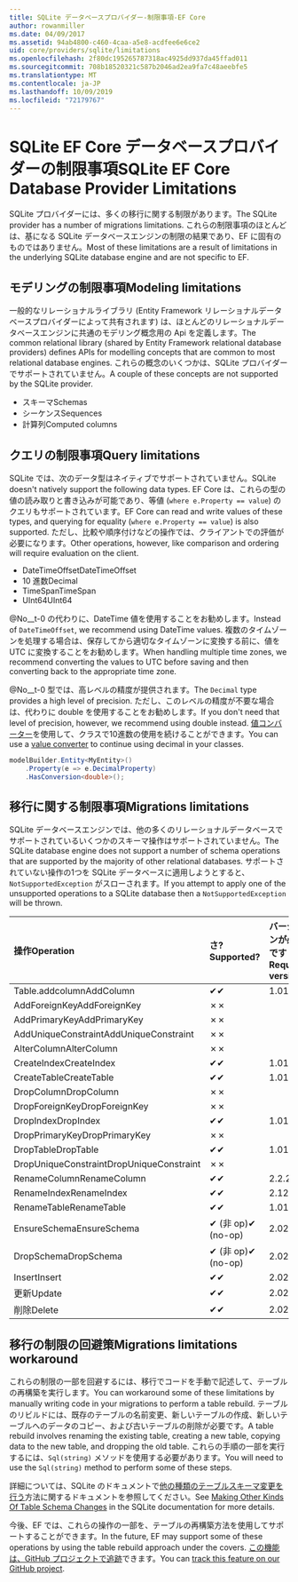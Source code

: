 ```yaml
---
title: SQLite データベースプロバイダー-制限事項-EF Core
author: rowanmiller
ms.date: 04/09/2017
ms.assetid: 94ab4800-c460-4caa-a5e8-acdfee6e6ce2
uid: core/providers/sqlite/limitations
ms.openlocfilehash: 2f80dc195265787318ac4925dd937da45ffad011
ms.sourcegitcommit: 708b18520321c587b2046ad2ea9fa7c48aeebfe5
ms.translationtype: MT
ms.contentlocale: ja-JP
ms.lasthandoff: 10/09/2019
ms.locfileid: "72179767"
---
```

# <a name="sqlite-ef-core-database-provider-limitations"></a><span data-ttu-id="0893a-102">SQLite EF Core データベースプロバイダーの制限事項</span><span class="sxs-lookup"><span data-stu-id="0893a-102">SQLite EF Core Database Provider Limitations</span></span>

<span data-ttu-id="0893a-103">SQLite プロバイダーには、多くの移行に関する制限があります。</span><span class="sxs-lookup"><span data-stu-id="0893a-103">The SQLite provider has a number of migrations limitations.</span></span> <span data-ttu-id="0893a-104">これらの制限事項のほとんどは、基になる SQLite データベースエンジンの制限の結果であり、EF に固有のものではありません。</span><span class="sxs-lookup"><span data-stu-id="0893a-104">Most of these limitations are a result of limitations in the underlying SQLite database engine and are not specific to EF.</span></span>

## <a name="modeling-limitations"></a><span data-ttu-id="0893a-105">モデリングの制限事項</span><span class="sxs-lookup"><span data-stu-id="0893a-105">Modeling limitations</span></span>

<span data-ttu-id="0893a-106">一般的なリレーショナルライブラリ (Entity Framework リレーショナルデータベースプロバイダーによって共有されます) は、ほとんどのリレーショナルデータベースエンジンに共通のモデリング概念用の Api を定義します。</span><span class="sxs-lookup"><span data-stu-id="0893a-106">The common relational library (shared by Entity Framework relational database providers) defines APIs for modelling concepts that are common to most relational database engines.</span></span> <span data-ttu-id="0893a-107">これらの概念のいくつかは、SQLite プロバイダーでサポートされていません。</span><span class="sxs-lookup"><span data-stu-id="0893a-107">A couple of these concepts are not supported by the SQLite provider.</span></span>

* <span data-ttu-id="0893a-108">スキーマ</span><span class="sxs-lookup"><span data-stu-id="0893a-108">Schemas</span></span>
* <span data-ttu-id="0893a-109">シーケンス</span><span class="sxs-lookup"><span data-stu-id="0893a-109">Sequences</span></span>
* <span data-ttu-id="0893a-110">計算列</span><span class="sxs-lookup"><span data-stu-id="0893a-110">Computed columns</span></span>

## <a name="query-limitations"></a><span data-ttu-id="0893a-111">クエリの制限事項</span><span class="sxs-lookup"><span data-stu-id="0893a-111">Query limitations</span></span>

<span data-ttu-id="0893a-112">SQLite では、次のデータ型はネイティブでサポートされていません。</span><span class="sxs-lookup"><span data-stu-id="0893a-112">SQLite doesn't natively support the following data types.</span></span> <span data-ttu-id="0893a-113">EF Core は、これらの型の値の読み取りと書き込みが可能であり、等値 (`where e.Property == value`) のクエリもサポートされています。</span><span class="sxs-lookup"><span data-stu-id="0893a-113">EF Core can read and write values of these types, and querying for equality (`where e.Property == value`) is also supported.</span></span> <span data-ttu-id="0893a-114">ただし、比較や順序付けなどの操作では、クライアントでの評価が必要になります。</span><span class="sxs-lookup"><span data-stu-id="0893a-114">Other operations, however, like comparison and ordering will require evaluation on the client.</span></span>

* <span data-ttu-id="0893a-115">DateTimeOffset</span><span class="sxs-lookup"><span data-stu-id="0893a-115">DateTimeOffset</span></span>
* <span data-ttu-id="0893a-116">10 進数</span><span class="sxs-lookup"><span data-stu-id="0893a-116">Decimal</span></span>
* <span data-ttu-id="0893a-117">TimeSpan</span><span class="sxs-lookup"><span data-stu-id="0893a-117">TimeSpan</span></span>
* <span data-ttu-id="0893a-118">UInt64</span><span class="sxs-lookup"><span data-stu-id="0893a-118">UInt64</span></span>

<span data-ttu-id="0893a-119">@No__t-0 の代わりに、DateTime 値を使用することをお勧めします。</span><span class="sxs-lookup"><span data-stu-id="0893a-119">Instead of `DateTimeOffset`, we recommend using DateTime values.</span></span> <span data-ttu-id="0893a-120">複数のタイムゾーンを処理する場合は、保存してから適切なタイムゾーンに変換する前に、値を UTC に変換することをお勧めします。</span><span class="sxs-lookup"><span data-stu-id="0893a-120">When handling multiple time zones, we recommend converting the values to UTC before saving and then converting back to the appropriate time zone.</span></span>

<span data-ttu-id="0893a-121">@No__t-0 型では、高レベルの精度が提供されます。</span><span class="sxs-lookup"><span data-stu-id="0893a-121">The `Decimal` type provides a high level of precision.</span></span> <span data-ttu-id="0893a-122">ただし、このレベルの精度が不要な場合は、代わりに double を使用することをお勧めします。</span><span class="sxs-lookup"><span data-stu-id="0893a-122">If you don't need that level of precision, however, we recommend using double instead.</span></span> <span data-ttu-id="0893a-123">[値コンバーター](../../modeling/value-conversions.md)を使用して、クラスで10進数の使用を続けることができます。</span><span class="sxs-lookup"><span data-stu-id="0893a-123">You can use a [value converter](../../modeling/value-conversions.md) to continue using decimal in your classes.</span></span>

``` csharp
modelBuilder.Entity<MyEntity>()
    .Property(e => e.DecimalProperty)
    .HasConversion<double>();
```

## <a name="migrations-limitations"></a><span data-ttu-id="0893a-124">移行に関する制限事項</span><span class="sxs-lookup"><span data-stu-id="0893a-124">Migrations limitations</span></span>

<span data-ttu-id="0893a-125">SQLite データベースエンジンでは、他の多くのリレーショナルデータベースでサポートされているいくつかのスキーマ操作はサポートされていません。</span><span class="sxs-lookup"><span data-stu-id="0893a-125">The SQLite database engine does not support a number of schema operations that are supported by the majority of other relational databases.</span></span> <span data-ttu-id="0893a-126">サポートされていない操作の1つを SQLite データベースに適用しようとすると、`NotSupportedException` がスローされます。</span><span class="sxs-lookup"><span data-stu-id="0893a-126">If you attempt to apply one of the unsupported operations to a SQLite database then a `NotSupportedException` will be thrown.</span></span>

| <span data-ttu-id="0893a-127">操作</span><span class="sxs-lookup"><span data-stu-id="0893a-127">Operation</span></span>            | <span data-ttu-id="0893a-128">さ?</span><span class="sxs-lookup"><span data-stu-id="0893a-128">Supported?</span></span> | <span data-ttu-id="0893a-129">バージョンが必要です</span><span class="sxs-lookup"><span data-stu-id="0893a-129">Requires version</span></span> |
|:---------------------|:-----------|:-----------------|
| <span data-ttu-id="0893a-130">Table.addcolumn</span><span class="sxs-lookup"><span data-stu-id="0893a-130">AddColumn</span></span>            | <span data-ttu-id="0893a-131">✔</span><span class="sxs-lookup"><span data-stu-id="0893a-131">✔</span></span>          | <span data-ttu-id="0893a-132">1.0</span><span class="sxs-lookup"><span data-stu-id="0893a-132">1.0</span></span>              |
| <span data-ttu-id="0893a-133">AddForeignKey</span><span class="sxs-lookup"><span data-stu-id="0893a-133">AddForeignKey</span></span>        | <span data-ttu-id="0893a-134">✗</span><span class="sxs-lookup"><span data-stu-id="0893a-134">✗</span></span>          |                  |
| <span data-ttu-id="0893a-135">AddPrimaryKey</span><span class="sxs-lookup"><span data-stu-id="0893a-135">AddPrimaryKey</span></span>        | <span data-ttu-id="0893a-136">✗</span><span class="sxs-lookup"><span data-stu-id="0893a-136">✗</span></span>          |                  |
| <span data-ttu-id="0893a-137">AddUniqueConstraint</span><span class="sxs-lookup"><span data-stu-id="0893a-137">AddUniqueConstraint</span></span>  | <span data-ttu-id="0893a-138">✗</span><span class="sxs-lookup"><span data-stu-id="0893a-138">✗</span></span>          |                  |
| <span data-ttu-id="0893a-139">AlterColumn</span><span class="sxs-lookup"><span data-stu-id="0893a-139">AlterColumn</span></span>          | <span data-ttu-id="0893a-140">✗</span><span class="sxs-lookup"><span data-stu-id="0893a-140">✗</span></span>          |                  |
| <span data-ttu-id="0893a-141">CreateIndex</span><span class="sxs-lookup"><span data-stu-id="0893a-141">CreateIndex</span></span>          | <span data-ttu-id="0893a-142">✔</span><span class="sxs-lookup"><span data-stu-id="0893a-142">✔</span></span>          | <span data-ttu-id="0893a-143">1.0</span><span class="sxs-lookup"><span data-stu-id="0893a-143">1.0</span></span>              |
| <span data-ttu-id="0893a-144">CreateTable</span><span class="sxs-lookup"><span data-stu-id="0893a-144">CreateTable</span></span>          | <span data-ttu-id="0893a-145">✔</span><span class="sxs-lookup"><span data-stu-id="0893a-145">✔</span></span>          | <span data-ttu-id="0893a-146">1.0</span><span class="sxs-lookup"><span data-stu-id="0893a-146">1.0</span></span>              |
| <span data-ttu-id="0893a-147">DropColumn</span><span class="sxs-lookup"><span data-stu-id="0893a-147">DropColumn</span></span>           | <span data-ttu-id="0893a-148">✗</span><span class="sxs-lookup"><span data-stu-id="0893a-148">✗</span></span>          |                  |
| <span data-ttu-id="0893a-149">DropForeignKey</span><span class="sxs-lookup"><span data-stu-id="0893a-149">DropForeignKey</span></span>       | <span data-ttu-id="0893a-150">✗</span><span class="sxs-lookup"><span data-stu-id="0893a-150">✗</span></span>          |                  |
| <span data-ttu-id="0893a-151">DropIndex</span><span class="sxs-lookup"><span data-stu-id="0893a-151">DropIndex</span></span>            | <span data-ttu-id="0893a-152">✔</span><span class="sxs-lookup"><span data-stu-id="0893a-152">✔</span></span>          | <span data-ttu-id="0893a-153">1.0</span><span class="sxs-lookup"><span data-stu-id="0893a-153">1.0</span></span>              |
| <span data-ttu-id="0893a-154">DropPrimaryKey</span><span class="sxs-lookup"><span data-stu-id="0893a-154">DropPrimaryKey</span></span>       | <span data-ttu-id="0893a-155">✗</span><span class="sxs-lookup"><span data-stu-id="0893a-155">✗</span></span>          |                  |
| <span data-ttu-id="0893a-156">DropTable</span><span class="sxs-lookup"><span data-stu-id="0893a-156">DropTable</span></span>            | <span data-ttu-id="0893a-157">✔</span><span class="sxs-lookup"><span data-stu-id="0893a-157">✔</span></span>          | <span data-ttu-id="0893a-158">1.0</span><span class="sxs-lookup"><span data-stu-id="0893a-158">1.0</span></span>              |
| <span data-ttu-id="0893a-159">DropUniqueConstraint</span><span class="sxs-lookup"><span data-stu-id="0893a-159">DropUniqueConstraint</span></span> | <span data-ttu-id="0893a-160">✗</span><span class="sxs-lookup"><span data-stu-id="0893a-160">✗</span></span>          |                  |
| <span data-ttu-id="0893a-161">RenameColumn</span><span class="sxs-lookup"><span data-stu-id="0893a-161">RenameColumn</span></span>         | <span data-ttu-id="0893a-162">✔</span><span class="sxs-lookup"><span data-stu-id="0893a-162">✔</span></span>          | <span data-ttu-id="0893a-163">2.2.2</span><span class="sxs-lookup"><span data-stu-id="0893a-163">2.2.2</span></span>            |
| <span data-ttu-id="0893a-164">RenameIndex</span><span class="sxs-lookup"><span data-stu-id="0893a-164">RenameIndex</span></span>          | <span data-ttu-id="0893a-165">✔</span><span class="sxs-lookup"><span data-stu-id="0893a-165">✔</span></span>          | <span data-ttu-id="0893a-166">2.1</span><span class="sxs-lookup"><span data-stu-id="0893a-166">2.1</span></span>              |
| <span data-ttu-id="0893a-167">RenameTable</span><span class="sxs-lookup"><span data-stu-id="0893a-167">RenameTable</span></span>          | <span data-ttu-id="0893a-168">✔</span><span class="sxs-lookup"><span data-stu-id="0893a-168">✔</span></span>          | <span data-ttu-id="0893a-169">1.0</span><span class="sxs-lookup"><span data-stu-id="0893a-169">1.0</span></span>              |
| <span data-ttu-id="0893a-170">EnsureSchema</span><span class="sxs-lookup"><span data-stu-id="0893a-170">EnsureSchema</span></span>         | <span data-ttu-id="0893a-171">✔ (非 op)</span><span class="sxs-lookup"><span data-stu-id="0893a-171">✔ (no-op)</span></span>  | <span data-ttu-id="0893a-172">2.0</span><span class="sxs-lookup"><span data-stu-id="0893a-172">2.0</span></span>              |
| <span data-ttu-id="0893a-173">DropSchema</span><span class="sxs-lookup"><span data-stu-id="0893a-173">DropSchema</span></span>           | <span data-ttu-id="0893a-174">✔ (非 op)</span><span class="sxs-lookup"><span data-stu-id="0893a-174">✔ (no-op)</span></span>  | <span data-ttu-id="0893a-175">2.0</span><span class="sxs-lookup"><span data-stu-id="0893a-175">2.0</span></span>              |
| <span data-ttu-id="0893a-176">Insert</span><span class="sxs-lookup"><span data-stu-id="0893a-176">Insert</span></span>               | <span data-ttu-id="0893a-177">✔</span><span class="sxs-lookup"><span data-stu-id="0893a-177">✔</span></span>          | <span data-ttu-id="0893a-178">2.0</span><span class="sxs-lookup"><span data-stu-id="0893a-178">2.0</span></span>              |
| <span data-ttu-id="0893a-179">更新</span><span class="sxs-lookup"><span data-stu-id="0893a-179">Update</span></span>               | <span data-ttu-id="0893a-180">✔</span><span class="sxs-lookup"><span data-stu-id="0893a-180">✔</span></span>          | <span data-ttu-id="0893a-181">2.0</span><span class="sxs-lookup"><span data-stu-id="0893a-181">2.0</span></span>              |
| <span data-ttu-id="0893a-182">削除</span><span class="sxs-lookup"><span data-stu-id="0893a-182">Delete</span></span>               | <span data-ttu-id="0893a-183">✔</span><span class="sxs-lookup"><span data-stu-id="0893a-183">✔</span></span>          | <span data-ttu-id="0893a-184">2.0</span><span class="sxs-lookup"><span data-stu-id="0893a-184">2.0</span></span>              |

## <a name="migrations-limitations-workaround"></a><span data-ttu-id="0893a-185">移行の制限の回避策</span><span class="sxs-lookup"><span data-stu-id="0893a-185">Migrations limitations workaround</span></span>

<span data-ttu-id="0893a-186">これらの制限の一部を回避するには、移行でコードを手動で記述して、テーブルの再構築を実行します。</span><span class="sxs-lookup"><span data-stu-id="0893a-186">You can workaround some of these limitations by manually writing code in your migrations to perform a table rebuild.</span></span> <span data-ttu-id="0893a-187">テーブルのリビルドには、既存のテーブルの名前変更、新しいテーブルの作成、新しいテーブルへのデータのコピー、および古いテーブルの削除が必要です。</span><span class="sxs-lookup"><span data-stu-id="0893a-187">A table rebuild involves renaming the existing table, creating a new table, copying data to the new table, and dropping the old table.</span></span> <span data-ttu-id="0893a-188">これらの手順の一部を実行するには、`Sql(string)` メソッドを使用する必要があります。</span><span class="sxs-lookup"><span data-stu-id="0893a-188">You will need to use the `Sql(string)` method to perform some of these steps.</span></span>

<span data-ttu-id="0893a-189">詳細については、SQLite のドキュメントで[他の種類のテーブルスキーマ変更を行う](https://sqlite.org/lang_altertable.html#otheralter)方法に関するドキュメントを参照してください。</span><span class="sxs-lookup"><span data-stu-id="0893a-189">See [Making Other Kinds Of Table Schema Changes](https://sqlite.org/lang_altertable.html#otheralter) in the SQLite documentation for more details.</span></span>

<span data-ttu-id="0893a-190">今後、EF では、これらの操作の一部を、テーブルの再構築方法を使用してサポートすることができます。</span><span class="sxs-lookup"><span data-stu-id="0893a-190">In the future, EF may support some of these operations by using the table rebuild approach under the covers.</span></span> <span data-ttu-id="0893a-191">[この機能は、GitHub プロジェクトで追跡](https://github.com/aspnet/EntityFrameworkCore/issues/329)できます。</span><span class="sxs-lookup"><span data-stu-id="0893a-191">You can [track this feature on our GitHub project](https://github.com/aspnet/EntityFrameworkCore/issues/329).</span></span>
